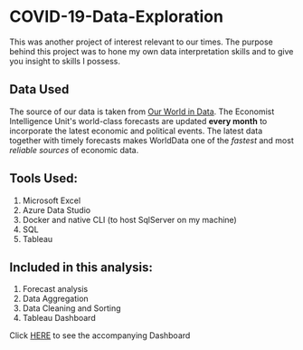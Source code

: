 # COVID-19-Data-Exploration

This was another project of interest relevant to our times. The purpose behind this project was to hone my own data interpretation skills and to give you insight to skills I possess. 

## Data Used

The source of our data is taken from [Our World in Data](https://ourworldindata.org/covid-deaths). The Economist Intelligence Unit's world-class forecasts are updated **every month** to incorporate the latest economic and political events. The latest data together with timely forecasts makes WorldData one of the *fastest* and most *reliable sources* of economic data.

## Tools Used:

1. Microsoft Excel
2. Azure Data Studio 
3. Docker and native CLI (to host SqlServer on my machine)
4. SQL
5. Tableau 

## Included in this analysis:

1. Forecast analysis
2. Data Aggregation
3. Data Cleaning and Sorting
4. Tableau Dashboard

Click [HERE](https://public.tableau.com/app/profile/mothusi3587/viz/COVIDDashboard_16715836551430/Dashboard1?publish=yes) to see the accompanying Dashboard
